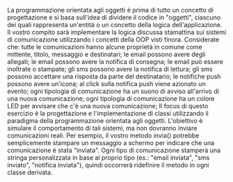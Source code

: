 La programmazione orientata agli oggetti è prima di tutto un concetto di progettazione e si basa sull'idea di dividere il codice in "oggetti", ciascuno dei quali rappresenta un'entità o un concetto della logica dell'applicazione.
Il vostro compito sarà implementare la logica discussa stamattina sui sistemi di comunicazione utilizzando i concetti della OOP visti finora.
Considerate che:
tutte le comunicazioni hanno alcune proprietà in comune come mittente, titolo, messaggio e destinatari;
le email possono avere degli allegati;
le email possono avere la notifica di consegna;
le email può essere inoltrate o stampate;
gli sms possono avere la notifica di lettura;
gli sms possono accettare una risposta da parte del destinatario;
le notifiche push possono avere un'icona;
al click sulla notifica push viene azionato un evento;
ogni tipologia di comunicazione ha un suono di avviso all'arrivo di una nuova comunicazione;
ogni tipologia di comunicazione ha un colore LED per avvisare che c'è una nuova comunicazione;
Il focus di questo esercizio è la progettazione e l'implementazione di classi utilizzando il paradigma della programmazione orientata agli oggetti. L'obiettivo è simulare il comportamento di tali sistemi, ma non dovranno inviare comunicazioni reali.
Per esempio, il vostro metodo invia() potrebbe semplicemente stampare un messaggio a schermo per indicare che una comunicazione è stata "inviata". Ogni tipo di comunicazione stamperà una stringa personalizzata in base al proprio tipo (es.: "email inviata", "sms inviato", "notifica inviata"), quindi occorrerà ridefinire il metodo in ogni classe derivata.